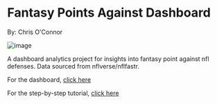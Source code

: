 # Fantasy Points Against Dashboard

By: Chris O'Connor

![image](https://user-images.githubusercontent.com/14119882/167514691-f6d8a6a6-13d6-4bc6-9c4f-5668fbe44f5a.png)


A dashboard analytics project for insights into fantasy point against nfl defenses. Data sourced from nflverse/nflfastr.

For the dashboard, [click here](https://fpa-dash.herokuapp.com) 

For the step-by-step tutorial, [click here](https://github.com/CPOConnor/fantasy-points-against-dashboard/blob/main/FF%20Data%20Project.ipynb)

